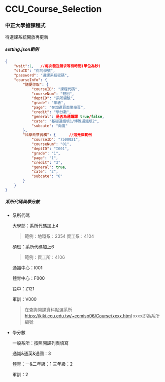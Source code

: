 # CCU_Course_Selection

### 中正大學搶課程式

待選課系統開放再更新

##### setting.json範例

```json
{
	"wait":1,   //每次發送請求等待時間(單位為秒)
	"stuID": "你的學號",   
	"password": "選課系統密碼",  
	"courseInfo": {
		"隨便你取": {
			"courseID": "課程代碼",
			"courseNum": "班別",
			"deptID": "系所編號",
			"grade": "年級",
			"page": "在加選頁面第幾頁",
			"credit": "學分數",
			"general": 是否為通識課 true/false,
			"cate": "基礎通識填1/博雅通識填2",
			"subcate": "向度"
		},
		"科學飲茶實務": {      //這是個範例
			"courseID": "7500021",  
			"courseNum": "01",
			"deptID": "I001",
			"grade": "1",
			"page": "1",
			"credit": "3",
			"general": true,
			"cate": "2",
			"subcate": "6"
		}
	}
}
```

##### 系所代碼與學分數

* 系所代碼

  大學部：系所代碼加上4

  > 範例：地環系：2354 資工系：4104
  >

  碩班：系所代碼加上6

  > 範例：資工所：4106
  >

  通識中心：I001

  體育中心：F000

  語中：Z121

  軍訓：V000

  > 在查詢開課資料點選系所 https://kiki.ccu.edu.tw/~ccmisp06/Course/xxxx.html xxxx即為系所編號
  >
* 學分數

    一般系所：按照開課列表填寫

    通識&通英&通國：3

    體育：一&二年級：1 三年級：2

    軍訓：2
